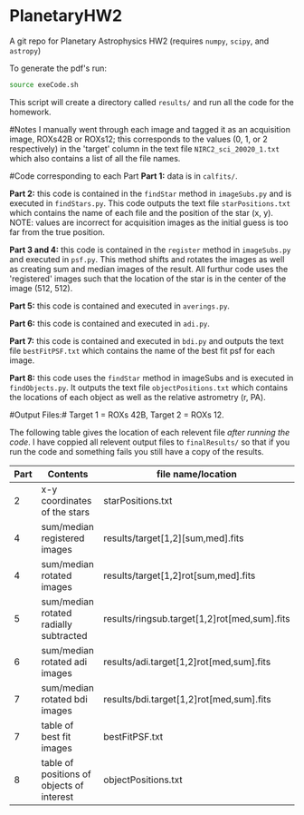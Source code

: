 # PlanetaryHW2
A git repo for Planetary Astrophysics HW2 (requires `numpy`, `scipy`, and `astropy`)

To generate the pdf's run:
```bash
source exeCode.sh
```
This script will create a directory called `results/` and run all the code for the homework.

#Notes
I manually went through each image and tagged it as an acquisition image, ROXs42B or ROXs12; this corresponds to the values (0, 1, or 2 respectively) in the 'target' column in the text file `NIRC2_sci_20020_1.txt` which also contains a list of all the file names. 

#Code corresponding to each Part
**Part 1:** data is in `calfits/`.

**Part 2:** this code is contained in the `findStar` method in `imageSubs.py` and is executed in `findStars.py`. This code outputs the text file `starPositions.txt` which contains the name of each file and the position of the star (x, y). NOTE: values are incorrect for acquisition images as the initial guess is too far from the true position. 

**Part 3 and 4:** this code is contained in the `register` method in `imageSubs.py` and executed in `psf.py`. This method shifts and rotates the images as well as creating sum and median images of the result. All furthur code uses the 'registered' images such that the location of the star is in the center of the image (512, 512).

**Part 5:** this code is contained and executed in `averings.py`.

**Part 6:** this code is contained and executed in `adi.py`.

**Part 7:** this code is contained and executed in `bdi.py` and outputs the text file `bestFitPSF.txt` which contains the name of the best fit psf for each image.

**Part 8:** this code uses the `findStar` method in imageSubs and is executed in `findObjects.py`. It outputs the text file `objectPositions.txt` which contains the locations of each object as well as the relative astrometry (r, PA).

#Output Files:#
Target 1 = ROXs 42B, Target 2 = ROXs 12.

The following table gives the location of each relevent file *after running the code*. I have coppied all relevent output files to `finalResults/` so that if you run the code and something fails you still have a copy of the results. 

| Part | Contents | file name/location |
|---|-------------|---------------------|
| 2 | x-y coordinates of the stars | starPositions.txt |
| 4 | sum/median registered images | results/target[1,2][sum,med].fits |
| 4 | sum/median rotated images | results/target[1,2]rot[sum,med].fits |
| 5 | sum/median rotated radially subtracted | results/ringsub.target[1,2]rot[med,sum].fits |
| 6 | sum/median rotated adi images | results/adi.target[1,2]rot[med,sum].fits |
| 7 | sum/median rotated bdi images | results/bdi.target[1,2]rot[med,sum].fits |
| 7 | table of best fit images | bestFitPSF.txt |
| 8 | table of positions of objects of interest | objectPositions.txt |
